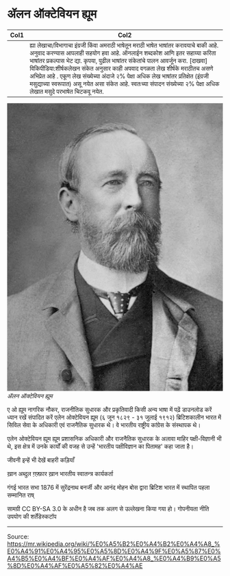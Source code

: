 # ॲलन ऑक्टेवियन ह्यूम

| Col1 | Col2 |
| --- | --- |
|  | ह्या लेखाचा/विभागाचा इंग्रजी किंवा अमराठी भाषेतून मराठी भाषेत भाषांतर करावयाचे बाकी आहे. अनुवाद करण्यास आपलाही सहयोग हवा आहे. ऑनलाईन शब्दकोश आणि इतर सहाय्या करिता भाषांतर प्रकल्पास भेट द्या. कृपया, पुढील भाषांतर संकेतांचे पालन आवर्जून करा. [दाखवा] विकिपीडिया:शीर्षकलेखन संकेत अनुसार काही अपवाद वगळता लेख शीर्षके मराठीतच असणे अभिप्रेत आहे . एकूण लेख संख्येच्या अंदाजे २% पेक्षा अधिक लेख भाषांतर प्रतिक्षेत (इंग्रजी मसुद्याच्या स्वरूपात) असू नयेत असा संकेत आहे. स्वतःच्या संपादन संख्येच्या २% पेक्षा अधिक लेखात मसुदे परभाषेत चिटकवू नयेत. |

![](../../images/0d744db95b5be2aa.jpg)
*ॲलन ऑक्टेवियन ह्यूम*

ए ओ ह्यूम
नागरिक नौकर, राजनीतिक सुधारक और प्रकृतिवादी
किसी अन्य भाषा में पढ़ें
डाउनलोड करें
ध्यान रखें
संपादित करें
एलेन ओक्टेवियन ह्यूम (६ जून १८२९ - ३१ जुलाई १९१२) ब्रिटिशकालीन भारत में सिविल सेवा के अधिकारी एवं राजनैतिक सुधारक थे। वे भारतीय राष्ट्रीय कांग्रेस के संस्थापक थे।

एलेन ओक्टेवियन ह्यूम
ह्यूम प्रशासनिक अधिकारी और राजनैतिक सुधारक के अलावा माहिर पक्षी-विज्ञानी भी थे, इस क्षेत्र में उनके कार्यों की वजह से उन्हें 'भारतीय पक्षीविज्ञान का पितामह' कहा जाता है।

जीवनी 
इन्हें भी देखें 
बाहरी कड़ियाँ

ख़ान अब्दुल ग़फ़्फ़ार ख़ान
भारतीय स्वातन्त्र कार्यकर्ता

गंगई
भारत सभा
1876 में सुरेंद्रनाथ बनर्जी और आनंद मोहन बोस द्वारा ब्रिटिश भारत में स्थापित पहला सम्मानित राष्

सामग्री CC BY-SA 3.0 के अधीन है जब तक अलग से उल्लेखना किया गया हो।
गोपनीयता नीति उपयोग की शर्तेंडेस्कटॉप

---
Source: https://mr.wikipedia.org/wiki/%E0%A5%B2%E0%A4%B2%E0%A4%A8_%E0%A4%91%E0%A4%95%E0%A5%8D%E0%A4%9F%E0%A5%87%E0%A4%B5%E0%A4%BF%E0%A4%AF%E0%A4%A8_%E0%A4%B9%E0%A5%8D%E0%A4%AF%E0%A5%82%E0%A4%AE
